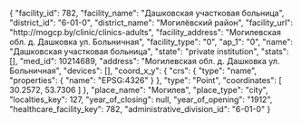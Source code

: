 {
    "facility_id": 782,
    "facility_name": "Дашковская участковая больница",
    "district_id": "6-01-0",
    "district_name": "Могилёвский район",
    "facility_url": "http:\/\/mogcp.by\/clinic\/clinics-adults",
    "facility_address": "Могилевская обл. д. Дашковка ул. Больничная",
    "facility_type": "0",
    "ap_1": "0",
    "name": "Дашковская участковая больница",
    "state": "private institution",
    "stats": [],
    "med_id": 10214689,
    "address": "Могилевская обл. д. Дашковка ул. Больничная",
    "devices": [],
    "coord_x_y": {
        "crs": {
            "type": "name",
            "properties": {
                "name": "EPSG:4326"
            }
        },
        "type": "Point",
        "coordinates": [
            30.2572,
            53.7306
        ]
    },
    "place_name": "Могилев",
    "place_type": "city",
    "localties_key": 127,
    "year_of_closing": null,
    "year_of_opening": "1912",
    "healthcare_facility_key": 782,
    "administrative_division_id": "6-01-0"
}